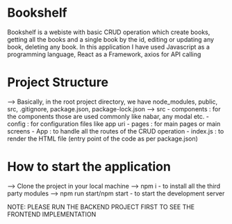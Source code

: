 # Bookshelf

Bookshelf is a webiste with basic CRUD operation which create books, getting all the books and a single book by the id, editing or updating any book, deleting any book.
In this application I have used Javascript as a programming language, React as a Framework, axios for API calling

# Project Structure
--> Basically, in the root project directory, we have node_modules, public, src, .gitignore, package.json, package-lock.json
--> src
    - components  : for the components those are used commonly like nabar, any modal etc.
    - config      : for configuration files like app uri
    - pages       : for main pages or main screens
    - App         : to handle all the routes of the CRUD operation
    - index.js    : to render the HTML file (entry point of the code as per package.json)

# How to start the application
--> Clone the project in your local machine
--> npm i - to install all the third party modules
--> npm run start/npm start - to start the development server


NOTE: PLEASE RUN THE BACKEND PROJECT FIRST TO SEE THE FRONTEND IMPLEMENTATION 